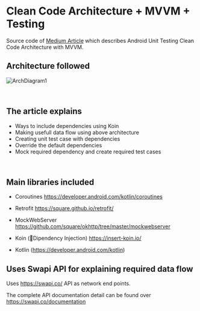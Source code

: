 # Clean Code Architecture +  MVVM +  Testing

Source code of [Medium Article](https://medium.com/@sreeharikv112/android-unit-testing-clean-code-architecture-with-mvvm-73eb2992cab7) which describes Android Unit Testing Clean Code Architecture with MVVM.


## Architecture followed

![ArchDiagram1](https://user-images.githubusercontent.com/39777674/71248284-78d00800-2340-11ea-9077-080e29a8c918.png)

<br>

## The article explains 


- Ways to include dependencies using Koin 
- Making usefull data flow using above architecture 
- Creating unit test case with dependencies
- Override the default dependencies 
- Mock required dependency and create required test cases 

<br>

## Main libraries included

- Coroutines https://developer.android.com/kotlin/coroutines

- Retrofit https://square.github.io/retrofit/

- MockWebServer https://github.com/square/okhttp/tree/master/mockwebserver

- Koin (💉Dipendency Injection) https://insert-koin.io/

- Kotlin (https://developer.android.com/kotlin)

## Uses Swapi API for explaining required data flow 

Uses https://swapi.co/  API as network end points. 

The complete API documentation detail can be found over https://swapi.co/documentation
